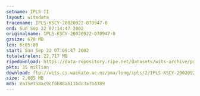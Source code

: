 ```yaml
---
setname: IPLS II
layout: witsdata
tracename: IPLS-KSCY-20020922-070947-0
end: Sun Sep 22 07:14:47 2002
originalname: IPLS-KSCY-20020922-070947-0
gzsize: 678 MB
len: 0:05:00
start: Sun Sep 22 07:09:47 2002
totalwirelen: 22,717 MB
ripedownload: https://data-repository.ripe.net/datasets/wits-archive/pma/long/ipls/2/IPLS-KSCY-20020922-070947-0.gz
pkts: 35 million
download: ftp://wits.cs.waikato.ac.nz/pma/long/ipls/2/IPLS-KSCY-20020922-070947-0.gz
size: 2,685 MB
md5: ea75e358ac9cfbb88a611bdc3a7b4789
---
```

